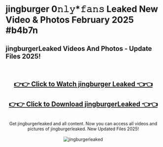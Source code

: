 # jingburger 0𝚗𝚕𝚢*𝚏𝚊𝚗𝚜 Leaked New Video & Photos February 2025 #b4b7n

<h2>jingburgerLeaked Videos And Photos - Update Files 2025!</h2>
<br>
<div align="center">
<h2><a href="https://mediaupload.pro?title=jingburger&ref=11F" rel="nofollow">👉👉 Click to Watch jingburger Leaked 👈👈</a></h2>
<h2><a href="https://mediaupload.pro?title=jingburger&ref=11F" rel="nofollow">👉👉 Click to Download jingburgerLeaked 👈👈</a></h2>
<br>
Get jingburgerleaked and all content. Now you can access all videos and pictures of jingburgerleaked. New Updated Files 2025!
<br>
<br>
<a href="https://mediaupload.pro?title=jingburger&ref=11F" rel="nofollow" data-target="animated-image.originalLink"><img src="https://i.ibb.co/Gkj2r4b/banner.png" alt="jingburgerleaked" style="max-width: 100%; display: inline-block;" data-target="animated-image.originalImage"></a>
</div>
<br>

